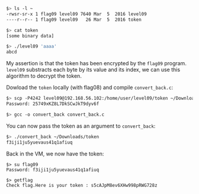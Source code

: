 ```sh
$> ls -l ~
-rwsr-sr-x 1 flag09 level09 7640 Mar  5  2016 level09
----r--r-- 1 flag09 level09   26 Mar  5  2016 token

$> cat token
[some binary data]

$> ./level09 'aaaa'
abcd
```

My assertion is that the token has been encrypted by the `flag09` program.  
`level09` substracts each byte by its value and its index, we can use this algorithm to decrypt the token.

Dowload the `token` locally (with flag08) and compile `convert_back.c`:
```sh
$> scp -P4242 level09@192.168.56.102:/home/user/level09/token ~/Downloads/
Password: 25749xKZ8L7DkSCwJkT9dyv6f

$> gcc -o convert_back convert_back.c
```

You can now pass the token as an argument to `convert_back`:
```sh
$> ./convert_back ~/Downloads/token
f3iji1ju5yuevaus41q1afiuq
```

Back in the VM, we now have the token:
```
$> su flag09
Password: f3iji1ju5yuevaus41q1afiuq

$> getflag
Check flag.Here is your token : s5cAJpM8ev6XHw998pRWG728z
```
